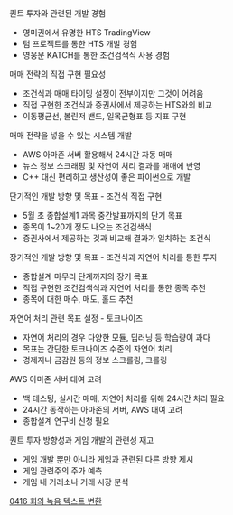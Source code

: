 퀀트 투자와 관련된 개발 경험
- 영미권에서 유명한 HTS TradingView
- 텀 프로젝트를 통한 HTS 개발 경험
- 영웅문 KATCH를 통한 조건검색식 사용 경험

매매 전략의 직접 구현 필요성
- 조건식과 매매 타이밍 설정이 전부이지만 그것이 어려움
- 직접 구현한 조건식과 증권사에서 제공하는 HTS와의 비교
- 이동평균선, 볼린저 밴드, 일목균형표 등 지표 구현

매매 전략을 넣을 수 있는 시스템 개발
- AWS 아마존 서버 활용해서 24시간 자동 매매
- 뉴스 정보 스크래핑 및 자연어 처리 결과를 매매에 반영
- C++ 대신 편리하고 생산성이 좋은 파이썬으로 개발

단기적인 개발 방향 및 목표 - 조건식 직접 구현
- 5월 초 종합설계1 과목 중간발표까지의 단기 목표
- 종목이 1~20개 정도 나오는 조건검색식
- 증권사에서 제공하는 것과 비교해 결과가 일치하는 조건식

장기적인 개발 방향 및 목표 - 조건식과 자연어 처리를 통한 투자
- 종합설계 마무리 단계까지의 장기 목표
- 직접 구현한 조건검색식과 자연어 처리를 통한 종목 추천
- 종목에 대한 매수, 매도, 홀드 추천

자연어 처리 관련 목표 설정 - 토크나이즈
- 자연어 처리의 경우 다양한 모듈, 딥러닝 등 학습량이 과다
- 목표는 간단한 토크나이즈 수준의 자연어 처리
- 경제지나 금감원 등의 정보 스크롤링, 크롤링

AWS 아마존 서버 대여 고려
- 백 테스팅, 실시간 매매, 자연어 처리를 위해 24시간 처리 필요
- 24시간 동작하는 아마존의 서버, AWS 대여 고려
- 종합설계 연구비 신청 필요

퀀트 투자 방향성과 게임 개발의 관련성 재고
- 게임 개발 뿐만 아니라 게임과 관련된 다른 방향 제시
- 게임 관련주의 주가 예측
- 게임 내 거래소나 거래 시장 분석

[0416 회의 녹음 텍스트 변환](https://clovanote.naver.com/s/hvq9DWQz38uXnJW52iHaNAS)
